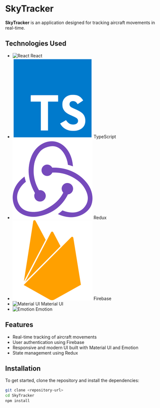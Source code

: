 # SkyTracker

**SkyTracker** is an application designed for tracking aircraft movements in real-time.

## Technologies Used

- ![React](https://upload.wikimedia.org/wikipedia/commons/a/a7/React-icon.svg) React
- ![TypeScript](https://raw.githubusercontent.com/devicons/devicon/master/icons/typescript/typescript-original.svg)
  TypeScript
- ![Redux](https://raw.githubusercontent.com/devicons/devicon/master/icons/redux/redux-original.svg)
  Redux
- ![Firebase](https://raw.githubusercontent.com/devicons/devicon/master/icons/firebase/firebase-plain.svg)
  Firebase
- ![Material UI](https://mui.com/static/logo.png) Material UI
- ![Emotion](https://www.hoseinh.com/wp-content/uploads/2021/04/emotion.png) Emotion

## Features

- Real-time tracking of aircraft movements
- User authentication using Firebase
- Responsive and modern UI built with Material UI and Emotion
- State management using Redux

## Installation

To get started, clone the repository and install the dependencies:

```bash
git clone <repository-url>
cd SkyTracker
npm install
```
